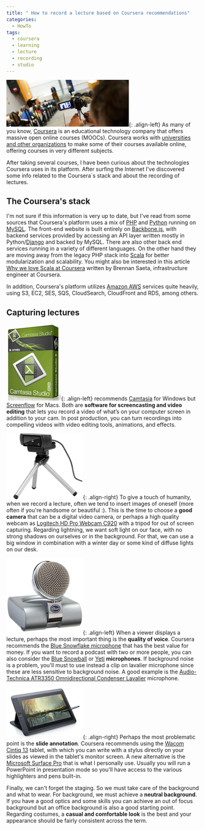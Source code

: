 ```yaml
---
title: " How to record a lecture based on Coursera recommendations"
categories:
  - HowTo
tags:
  - coursera
  - learning
  - lecture
  - recording
  - studio
---
```


![Lecture recording](/assets/images/2017/02/lecture-recording-320x122.jpg){: .align-left} As many of you know, [Coursera](http://www.coursera.org/) is an educational technology company that offers massive open online courses (MOOCs). Coursera works with [universities and other organizations](https://www.coursera.org/about/partners) to make some of their courses available online, offering courses in very different subjects.

After taking several courses, I have been curious about the technologies Coursera uses in its platform. After surfing the Internet I've discovered some info related to the Coursera´s stack and about the recording of lectures.

## The Coursera's stack

I'm not sure if this information is very up to date, but I've read from some sources that Coursera's platform uses a mix of [PHP](http://www.php.net/) and [Python](https://www.python.org/) running on [MySQL](https://www.mysql.com/).  The front-end website is built entirely on [Backbone.js](http://backbonejs.org/), with backend services provided by accessing an API layer written mostly in Python/[Django](https://www.djangoproject.com/) and backed by MySQL. There are also other back end services running in a variety of different languages. On the other hand they are moving away from the legacy PHP stack into [Scala](http://www.scala-lang.org/) for better modularization and scalability. You might also be interested in this article [Why we love Scala at Coursera](http://tech.coursera.org/blog/2014/02/18/why-we-love-scala-at-coursera/) written by Brennan Saeta, infrastructure engineer at Coursera.

In addition, Coursera's platform utilizes [Amazon AWS](https://aws.amazon.com/) services quite heavily, using S3, EC2, SES, SQS, CloudSearch, CloudFront and RDS, among others.

## Capturing lectures

![Camtasia Studio 8](/assets/images/2017/02/Camtasia-Studio8.jpg){: .align-left} recommends [Camtasia](http://www.techsmith.com/camtasia.html) for Windows but [Screenflow](https://www.telestream.net/screenflow/) for Macs. Both are **software for screencasting and video editing** that lets you record a video of what’s on your computer screen in addition to your cam.  In post production, you can turn recordings into compelling videos with video editing tools, animations, and effects.

![Logitech HD Pro Webcam C920](/assets/images/2017/02/hd-webcam-pro-c920-gallery.png){: .align-right} To give a touch of humanity, when we record a lecture, often we tend to insert images of oneself (more often if you're handsome or beautiful :). This is the time to choose a **good camera** that can be a digital video camera, or perhaps a high quality webcam as [Logitech HD Pro Webcam C920](http://www.logitech.com/en-us/product/hd-pro-webcam-c920) with a tripod for out of screen capturing. Regarding lightning, we want soft light on our face, with no strong shadows on ourselves or in the background. For that, we can use a big window in combination with a winter day or some kind of diffuse lights on our desk.

![](/assets/images/2017/02/bluesnowflake.png){: .align-left} When a viewer displays a lecture, perhaps the most important thing is the **quality of voice**. Coursera recommends the [Blue Snowflake microphone](http://www.bluemic.com/products/snowflake/) that has the best value for money. If you want to record a podcast with two or more people, you can also consider the [Blue Snowball](http://www.bluemic.com/products/snowball/) or [Yeti](http://www.bluemic.com/products/yeti/) **microphones**. If background noise is a problem, you'll must to use instead a clip on lavalier microphone since these are less sensitive to background noise. A good example is the [Audio-Technica ATR3350 Omnidirectional Condenser Lavalier](http://www.audio-technica.com/cms/wired_mics/9c6eca17168eef6f/index.html) microphone.

![](/assets/images/2017/02/wacom.jpg){: .align-right} Perhaps the most problematic point is the **slide annotation**. Coursera recommends using the [Wacom Cintiq 13](http://www.wacom.com/en-hk/products/pen-displays/cintiq-13-hd) tablet, with which you can write with a stylus directly on your slides as viewed in the tablet's monitor screen. A new alternative is the [Microsoft Surface Pro](https://www.microsoft.com/surface/en-us/devices/surface-pro-4) that is what I personally use. Usually you will run a PowerPoint in presentation mode so you'll have access to the various highlighters and pens built-in.

Finally, we can't forget the staging. So we must take care of the background and what to wear. For background, we must achieve a **neutral background**. If you have a good optics and some skills you can achieve an out of focus background but an office background is also a good starting point. Regarding costumes, a **casual and comfortable look** is the best and your appearance should be fairly consistent across the term.
